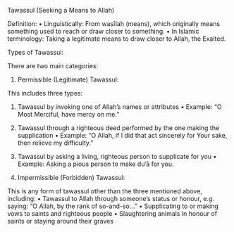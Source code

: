 Tawassul (Seeking a Means to Allah)

Definition:
 • Linguistically: From wasīlah (means), which originally means something used to reach or draw closer to something.
 • In Islamic terminology: Taking a legitimate means to draw closer to Allah, the Exalted.

Types of Tawassul:

There are two main categories:

1. Permissible (Legitimate) Tawassul:

This includes three types:
 1. Tawassul by invoking one of Allah’s names or attributes
 • Example: “O Most Merciful, have mercy on me.”
 2. Tawassul through a righteous deed performed by the one making the supplication
 • Example: “O Allah, if I did that act sincerely for Your sake, then relieve my difficulty.”
 3. Tawassul by asking a living, righteous person to supplicate for you
 • Example: Asking a pious person to make du‘ā for you.


2. Impermissible (Forbidden) Tawassul:

This is any form of tawassul other than the three mentioned above, including:
 • Tawassul to Allah through someone’s status or honour, e.g. saying: “O Allah, by the rank of so-and-so…”
 • Supplicating to or making vows to saints and righteous people
 • Slaughtering animals in honour of saints or staying around their graves